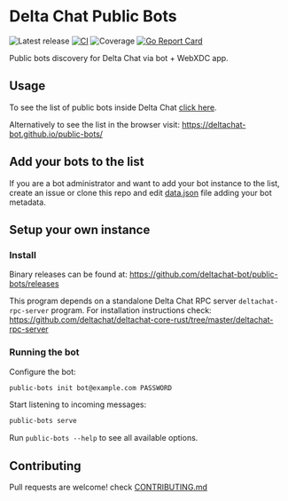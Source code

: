 # Delta Chat Public Bots

![Latest release](https://img.shields.io/github/v/tag/deltachat-bot/public-bots?label=release)
[![CI](https://github.com/deltachat-bot/public-bots/actions/workflows/ci.yml/badge.svg)](https://github.com/deltachat-bot/public-bots/actions/workflows/ci.yml)
![Coverage](https://img.shields.io/badge/Coverage-22.9%25-red)
[![Go Report Card](https://goreportcard.com/badge/github.com/deltachat-bot/public-bots)](https://goreportcard.com/report/github.com/deltachat-bot/public-bots)

Public bots discovery for Delta Chat via bot + WebXDC app.

## Usage

To see the list of public bots inside Delta Chat [click here](https://i.delta.chat/#9AF055DB87EC48A1C009B6CA55E3712A6F7D346F&a=botsindex%40nine.testrun.org&n=Public%20Bots&i=QpBSronexvP&s=nAfQ0q_JomN).

Alternatively to see the list in the browser visit: https://deltachat-bot.github.io/public-bots/

## Add your bots to the list

If you are a bot administrator and want to add your bot instance to the list,
create an issue or clone this repo and edit [data.json](https://github.com/deltachat-bot/public-bots/blob/main/frontend/data.json)
file adding your bot metadata.


## Setup your own instance

### Install

Binary releases can be found at: https://github.com/deltachat-bot/public-bots/releases

This program depends on a standalone Delta Chat RPC server `deltachat-rpc-server` program.
For installation instructions check:
https://github.com/deltachat/deltachat-core-rust/tree/master/deltachat-rpc-server

### Running the bot

Configure the bot:

```sh
public-bots init bot@example.com PASSWORD
```

Start listening to incoming messages:

```sh
public-bots serve
```

Run `public-bots --help` to see all available options.

## Contributing

Pull requests are welcome! check [CONTRIBUTING.md](./CONTRIBUTING.md)
